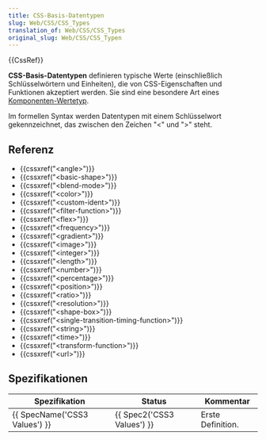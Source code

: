 ```yaml
---
title: CSS-Basis-Datentypen
slug: Web/CSS/CSS_Types
translation_of: Web/CSS/CSS_Types
original_slug: Web/CSS/CSS_Typen
---
```

{{CssRef}}

**CSS-Basis-Datentypen** definieren typische Werte (einschließlich Schlüsselwörtern und Einheiten), die von CSS-Eigenschaften und Funktionen akzeptiert werden. Sie sind eine besondere Art eines [Komponenten-Wertetyp](https://www.w3.org/TR/css3-values/#component-types).

Im formellen Syntax werden Datentypen mit einem Schlüsselwort gekennzeichnet, das zwischen den Zeichen "<" und ">" steht.

## Referenz

- {{cssxref("&lt;angle&gt;")}}
- {{cssxref("&lt;basic-shape&gt;")}}
- {{cssxref("&lt;blend-mode&gt;")}}
- {{cssxref("&lt;color&gt;")}}
- {{cssxref("&lt;custom-ident&gt;")}}
- {{cssxref("&lt;filter-function&gt;")}}
- {{cssxref("&lt;flex&gt;")}}
- {{cssxref("&lt;frequency&gt;")}}
- {{cssxref("&lt;gradient&gt;")}}
- {{cssxref("&lt;image&gt;")}}
- {{cssxref("&lt;integer&gt;")}}
- {{cssxref("&lt;length&gt;")}}
- {{cssxref("&lt;number&gt;")}}
- {{cssxref("&lt;percentage&gt;")}}
- {{cssxref("&lt;position&gt;")}}
- {{cssxref("&lt;ratio&gt;")}}
- {{cssxref("&lt;resolution&gt;")}}
- {{cssxref("&lt;shape-box&gt;")}}
- {{cssxref("&lt;single-transition-timing-function&gt;")}}
- {{cssxref("&lt;string&gt;")}}
- {{cssxref("&lt;time&gt;")}}
- {{cssxref("&lt;transform-function&gt;")}}
- {{cssxref("&lt;url&gt;")}}

## Spezifikationen

| Spezifikation                            | Status                               | Kommentar         |
| ---------------------------------------- | ------------------------------------ | ----------------- |
| {{ SpecName('CSS3 Values') }} | {{ Spec2('CSS3 Values') }} | Erste Definition. |
